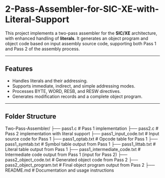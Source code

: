 # 2-Pass-Assembler-for-SIC-XE-with-Literal-Support

This project implements a two-pass assembler for the **SIC/XE** architecture, with enhanced handling of **literals**. It generates an object program and object code based on input assembly source code, supporting both Pass 1 and Pass 2 of the assembly process.

---

## Features
- Handles literals and their addressing.
- Supports immediate, indirect, and simple addressing modes.
- Processes BYTE, WORD, RESB, and RESW directives.
- Generates modification records and a complete object program.

---
## Folder Structure
Two-Pass-Assembler/ ├── pass1.c # Pass 1 implementation ├── pass2.c # Pass 2 implementation with literal support ├── pass1_input_code.txt # Input source code for Pass 1 ├── pass1_optab.txt # Opcode table for Pass 1 ├── pass1_symtab.txt # Symbol table output from Pass 1 ├── pass1_littab.txt # Literal table output from Pass 1 ├── pass1_intermediate_code.txt # Intermediate code output from Pass 1 (input for Pass 2) ├── pass2_object_code.txt # Generated object code from Pass 2 ├── pass2_object_program.txt # Final object program output from Pass 2 ├── README.md # Documentation and usage instructions
